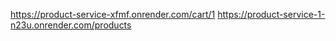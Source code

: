 https://product-service-xfmf.onrender.com/cart/1
https://product-service-1-n23u.onrender.com/products
